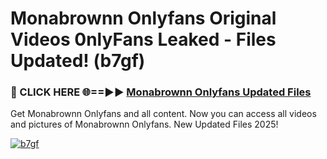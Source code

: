 # Monabrownn Onlyfans Original Videos 0nlyFans Leaked - Files Updated! (b7gf)

<h3>🔴 CLICK HERE 🌐==►► <a href="https://tinyurl.com/ehrbuxhb" rel="nofollow">Monabrownn Onlyfans Updated Files</a></h3>

Get Monabrownn Onlyfans and all content. Now you can access all videos and pictures of Monabrownn Onlyfans. New Updated Files 2025!

[![b7gf](https://i.imgur.com/lVYEuWS.gif)](https://tinyurl.com/ehrbuxhb)
